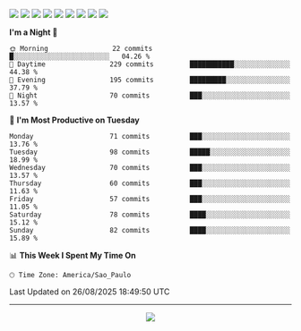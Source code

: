 <p>
  <img src="https://img.shields.io/badge/go-%2300ADD8.svg?style=for-the-badge&logo=go&logoColor=white">
  <img src="https://img.shields.io/badge/typescript-%23007ACC.svg?style=for-the-badge&logo=typescript&logoColor=white">
  <img src="https://img.shields.io/badge/node.js-6DA55F?style=for-the-badge&logo=node.js&logoColor=white">
  <img src="https://img.shields.io/badge/python-3670A0?style=for-the-badge&logo=python&logoColor=ffdd54">
  <img src="https://img.shields.io/badge/Laravel-FF2D20?style=for-the-badge&logo=laravel&logoColor=white">
  <img src="https://img.shields.io/badge/html5-%23E34F26.svg?style=for-the-badge&logo=html5&logoColor=white">
  <img src="https://img.shields.io/badge/css3-%231572B6.svg?style=for-the-badge&logo=css3&logoColor=white">
  <img src="https://img.shields.io/badge/tailwindcss-%2338B2AC.svg?style=for-the-badge&logo=tailwind-css&logoColor=white">
  <img src="https://img.shields.io/badge/AWS-%23FF9900.svg?style=for-the-badge&logo=amazon-aws&logoColor=white">
</p>

<!--START_SECTION:waka-->
**I'm a Night 🦉** 

```text
🌞 Morning                22 commits          █░░░░░░░░░░░░░░░░░░░░░░░░   04.26 % 
🌆 Daytime                229 commits         ███████████░░░░░░░░░░░░░░   44.38 % 
🌃 Evening                195 commits         █████████░░░░░░░░░░░░░░░░   37.79 % 
🌙 Night                  70 commits          ███░░░░░░░░░░░░░░░░░░░░░░   13.57 % 
```
📅 **I'm Most Productive on Tuesday** 

```text
Monday                   71 commits          ███░░░░░░░░░░░░░░░░░░░░░░   13.76 % 
Tuesday                  98 commits          █████░░░░░░░░░░░░░░░░░░░░   18.99 % 
Wednesday                70 commits          ███░░░░░░░░░░░░░░░░░░░░░░   13.57 % 
Thursday                 60 commits          ███░░░░░░░░░░░░░░░░░░░░░░   11.63 % 
Friday                   57 commits          ███░░░░░░░░░░░░░░░░░░░░░░   11.05 % 
Saturday                 78 commits          ████░░░░░░░░░░░░░░░░░░░░░   15.12 % 
Sunday                   82 commits          ████░░░░░░░░░░░░░░░░░░░░░   15.89 % 
```


📊 **This Week I Spent My Time On** 

```text
🕑︎ Time Zone: America/Sao_Paulo
```


 Last Updated on 26/08/2025 18:49:50 UTC
<!--END_SECTION:waka-->

---
<p align="center">
  <img src="https://visitcount.itsvg.in/api?id=OrlatoDev&icon=0&color=12">
</p>
